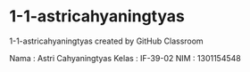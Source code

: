# 1-1-astricahyaningtyas
1-1-astricahyaningtyas created by GitHub Classroom

Nama : Astri Cahyaningtyas
Kelas : IF-39-02
NIM : 1301154548
